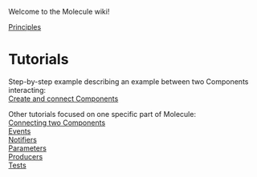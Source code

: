 Welcome to the Molecule wiki!

[Principles](https://github.com/OpenSmock/Molecule/blob/main/documentation/Principles.md)

# Tutorials
Step-by-step example describing an example between two Components interacting: \
[Create and connect Components](https://github.com/OpenSmock/Molecule/blob/main/documentation/Create%20and%20connect%20Components.md)

Other tutorials focused on one specific part of Molecule: \
[Connecting two Components](https://github.com/OpenSmock/Molecule/blob/main/documentation/Connecting%20two%20Components.md) \
[Events](https://github.com/OpenSmock/Molecule/blob/main/documentation/Events.md) \
[Notifiers](https://github.com/OpenSmock/Molecule/blob/main/documentation/Notifiers.md) \
[Parameters](https://github.com/OpenSmock/Molecule/blob/main/documentation/Parameters.md) \
[Producers](https://github.com/OpenSmock/Molecule/blob/main/documentation/Producers.md) \
[Tests](https://github.com/OpenSmock/Molecule/blob/main/documentation/Tests.md)
